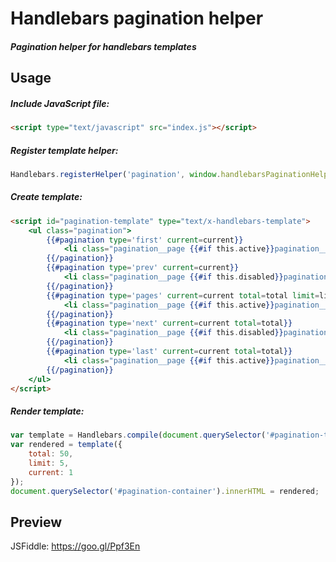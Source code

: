 # Handlebars pagination helper
##### Pagination helper for handlebars templates

## Usage
##### Include JavaScript file:
```html
<script type="text/javascript" src="index.js"></script>
```

##### Register template helper:
```javascript
Handlebars.registerHelper('pagination', window.handlebarsPaginationHelper);
```

##### Create template:
```html
<script id="pagination-template" type="text/x-handlebars-template">
	<ul class="pagination">
		{{#pagination type='first' current=current}}
			<li class="pagination__page {{#if this.active}}pagination__page--active{{/if}}" data-page="{{this.page}}">First</li>
		{{/pagination}}
		{{#pagination type='prev' current=current}}
			<li class="pagination__page {{#if this.disabled}}pagination__page--disabled{{/if}}" data-page="{{this.page}}">Prev</li>
		{{/pagination}}
		{{#pagination type='pages' current=current total=total limit=limit}}
			<li class="pagination__page {{#if this.active}}pagination__page--active{{/if}}" data-page="{{this.page}}">{{this.page}}</li>
		{{/pagination}}
		{{#pagination type='next' current=current total=total}}
			<li class="pagination__page {{#if this.disabled}}pagination__page--disabled{{/if}}" data-page="{{this.page}}">Next</li>
		{{/pagination}}
		{{#pagination type='last' current=current total=total}}
			<li class="pagination__page {{#if this.active}}pagination__page--active{{/if}}" data-page="{{this.page}}">Last</li>
		{{/pagination}}
	</ul>
</script>
```

##### Render template:
```javascript
var template = Handlebars.compile(document.querySelector('#pagination-template').innerHTML);
var rendered = template({
	total: 50,
	limit: 5,
	current: 1
});
document.querySelector('#pagination-container').innerHTML = rendered;
```

## Preview
JSFiddle: https://goo.gl/Ppf3En
